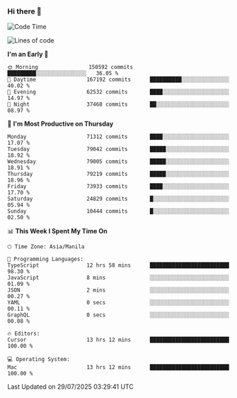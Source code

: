 ### Hi there 👋

<!--START_SECTION:waka-->
![Code Time](http://img.shields.io/badge/Code%20Time-6%2C143%20hrs%2046%20mins-blue)

![Lines of code](https://img.shields.io/badge/From%20Hello%20World%20I%27ve%20Written-143.2%20million%20lines%20of%20code-blue)

**I'm an Early 🐤** 

```text
🌞 Morning                150592 commits      █████████░░░░░░░░░░░░░░░░   36.05 % 
🌆 Daytime                167192 commits      ██████████░░░░░░░░░░░░░░░   40.02 % 
🌃 Evening                62532 commits       ████░░░░░░░░░░░░░░░░░░░░░   14.97 % 
🌙 Night                  37468 commits       ██░░░░░░░░░░░░░░░░░░░░░░░   08.97 % 
```
📅 **I'm Most Productive on Thursday** 

```text
Monday                   71312 commits       ████░░░░░░░░░░░░░░░░░░░░░   17.07 % 
Tuesday                  79042 commits       █████░░░░░░░░░░░░░░░░░░░░   18.92 % 
Wednesday                79005 commits       █████░░░░░░░░░░░░░░░░░░░░   18.91 % 
Thursday                 79219 commits       █████░░░░░░░░░░░░░░░░░░░░   18.96 % 
Friday                   73933 commits       ████░░░░░░░░░░░░░░░░░░░░░   17.70 % 
Saturday                 24829 commits       █░░░░░░░░░░░░░░░░░░░░░░░░   05.94 % 
Sunday                   10444 commits       █░░░░░░░░░░░░░░░░░░░░░░░░   02.50 % 
```


📊 **This Week I Spent My Time On** 

```text
🕑︎ Time Zone: Asia/Manila

💬 Programming Languages: 
TypeScript               12 hrs 58 mins      █████████████████████████   98.30 % 
JavaScript               8 mins              ░░░░░░░░░░░░░░░░░░░░░░░░░   01.09 % 
JSON                     2 mins              ░░░░░░░░░░░░░░░░░░░░░░░░░   00.27 % 
YAML                     0 secs              ░░░░░░░░░░░░░░░░░░░░░░░░░   00.11 % 
GraphQL                  0 secs              ░░░░░░░░░░░░░░░░░░░░░░░░░   00.08 % 

🔥 Editors: 
Cursor                   13 hrs 12 mins      █████████████████████████   100.00 % 

💻 Operating System: 
Mac                      13 hrs 12 mins      █████████████████████████   100.00 % 
```


 Last Updated on 29/07/2025 03:29:41 UTC
<!--END_SECTION:waka-->


<!--
**rad182/rad182** is a ✨ _special_ ✨ repository because its `README.md` (this file) appears on your GitHub profile.

Here are some ideas to get you started:

- 🔭 I’m currently working on ...
- 🌱 I’m currently learning ...
- 👯 I’m looking to collaborate on ...
- 🤔 I’m looking for help with ...
- 💬 Ask me about ...
- 📫 How to reach me: ...
- 😄 Pronouns: ...
- ⚡ Fun fact: ...
-->
